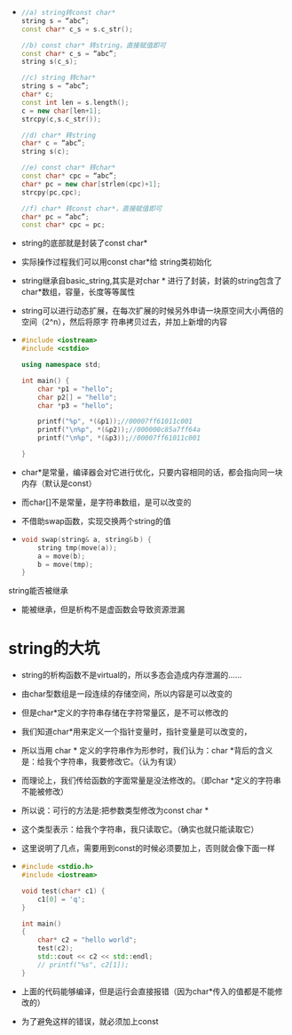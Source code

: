 - ```cpp
  //a) string转const char*
  string s = “abc”; 
  const char* c_s = s.c_str(); 
  
  //b) const char* 转string，直接赋值即可
  const char* c_s = “abc”; 
  string s(c_s); 
  
  //c) string 转char*
  string s = “abc”; 
  char* c; 
  const int len = s.length(); 
  c = new char[len+1]; 
  strcpy(c,s.c_str()); 
  
  //d) char* 转string
  char* c = “abc”; 
  string s(c); 
  
  //e) const char* 转char*
  const char* cpc = “abc”; 
  char* pc = new char[strlen(cpc)+1]; 
  strcpy(pc,cpc);
  
  //f) char* 转const char*，直接赋值即可
  char* pc = “abc”; 
  const char* cpc = pc;
  ```

- string的底部就是封装了const char*

- 实际操作过程我们可以用const char*给 string类初始化

- string继承自basic_string,其实是对char * 进行了封装，封装的string包含了char*数组，容量，长度等等属性

- string可以进行动态扩展，在每次扩展的时候另外申请一块原空间大小两倍的空间（2^n），然后将原字 符串拷贝过去，并加上新增的内容







- ```cpp
  #include <iostream>
  #include <cstdio>
  
  using namespace std;
  
  int main() {
      char *p1 = "hello";
      char p2[] = "hello";
      char *p3 = "hello";
  
      printf("%p", *(&p1));//00007ff61011c001
      printf("\n%p", *(&p2));//000000c85a7ff64a
      printf("\n%p", *(&p3));//00007ff61011c001
  
  }
  ```

- char*是常量，编译器会对它进行优化，只要内容相同的话，都会指向同一块内存（默认是const）

- 而char[]不是常量，是字符串数组，是可以改变的





- 不借助swap函数，实现交换两个string的值

- ```cpp
  void swap(string& a, string&ｂ) {
      string tmp(move(a));
      a = move(b);
      b = move(tmp);
  }
  ```



string能否被继承

- 能被继承，但是析构不是虚函数会导致资源泄漏



# string的大坑

- string的析构函数不是virtual的，所以多态会造成内存泄漏的......







- 由char型数组是一段连续的存储空间，所以内容是可以改变的
- 但是char*定义的字符串存储在字符常量区，是不可以修改的





- 我们知道char*用来定义一个指针变量时，指针变量是可以改变的，
- 所以当用 char * 定义的字符串作为形参时，我们认为：char *背后的含义是：给我个字符串，我要修改它。（认为有误）
- 而理论上，我们传给函数的字面常量是没法修改的。（即char *定义的字符串不能被修改）
- 所以说：可行的方法是:把参数类型修改为const char *
- 这个类型表示：给我个字符串，我只读取它。（确实也就只能读取它）



- 这里说明了几点，需要用到const的时候必须要加上，否则就会像下面一样

- ```cpp
  #include <stdio.h>
  #include <iostream>
  
  void test(char* c1) {
      c1[0] = 'q';
  }
  
  int main()
  {
      char* c2 = "hello world";
      test(c2);
      std::cout << c2 << std::endl;
      // printf("%s", c2[1]);
  }
  ```

- 上面的代码能够编译，但是运行会直接报错（因为char*传入的值都是不能修改的）

- 为了避免这样的错误，就必须加上const